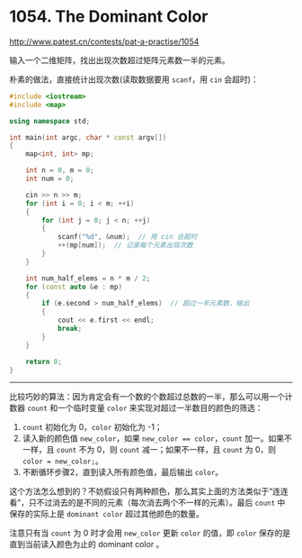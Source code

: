 # 1054. The Dominant Color

http://www.patest.cn/contests/pat-a-practise/1054

输入一个二维矩阵，找出出现次数超过矩阵元素数一半的元素。

朴素的做法，直接统计出现次数(读取数据要用 `scanf`，用 `cin` 会超时)：

```cpp
#include <iostream>
#include <map>

using namespace std;

int main(int argc, char * const argv[])
{
    map<int, int> mp;

    int n = 0, m = 0;
    int num = 0;

    cin >> n >> m;
    for (int i = 0; i < m; ++i)
    {
        for (int j = 0; j < n; ++j)
        {
            scanf("%d", &num);  // 用 cin 会超时
            ++(mp[num]);  // 记录每个元素出现次数
        }
    }

    int num_half_elems = n * m / 2;
    for (const auto &e : mp)
    {
        if (e.second > num_half_elems)  // 超过一半元素数，输出
        {
            cout << e.first << endl;
            break;
        }
    }

    return 0;
}
```

---

比较巧妙的算法：因为肯定会有一个数的个数超过总数的一半，那么可以用一个计数器 `count` 和一个临时变量 `color` 来实现对超过一半数目的颜色的筛选：

1. `count` 初始化为 0，`color` 初始化为 -1；
2. 读入新的颜色值 `new_color`，如果 `new_color == color`，`count` 加一。如果不一样，且 `count` 不为 0，则 `count` 减一；如果不一样，且 `count` 为 0，则 `color = new_color;`。
3. 不断循环步骤2，直到读入所有颜色值，最后输出 `color`。

这个方法怎么想到的？不妨假设只有两种颜色，那么其实上面的方法类似于“连连看”，只不过消去的是不同的元素（每次消去两个不一样的元素）。最后 `count` 中保存的实际上是 `dominant color` 超过其他颜色的数量。

注意只有当 `count` 为 0 时才会用 `new_color` 更新 `color` 的值，即 `color` 保存的是直到当前读入颜色为止的 dominant color 。
